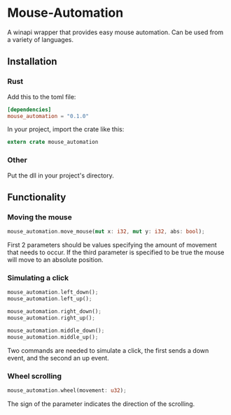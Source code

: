 # Mouse-Automation
A winapi wrapper that provides easy mouse automation. Can be used from a variety of languages.

## Installation
### Rust
Add this to the toml file:
```toml
[dependencies]
mouse_automation = "0.1.0"
```
In your project, import the crate like this:
```Rust
extern crate mouse_automation
```

### Other
Put the dll in your project's directory.

## Functionality
### Moving the mouse
```Rust
mouse_automation.move_mouse(mut x: i32, mut y: i32, abs: bool);
```

First 2 parameters should be values specifying the amount of movement that needs to occur. If the third parameter is specified to be true the mouse will move to an absolute position.

### Simulating a click
```Rust
mouse_automation.left_down();  
mouse_automation.left_up();
```

```Rust
mouse_automation.right_down();  
mouse_automation.right_up();
```

```Rust
mouse_automation.middle_down();  
mouse_automation.middle_up();
```

Two commands are needed to simulate a click, the first sends a down event, and the second an up event. 

### Wheel scrolling
```Rust
mouse_automation.wheel(movement: u32);
```

The sign of the parameter indicates the direction of the scrolling.
